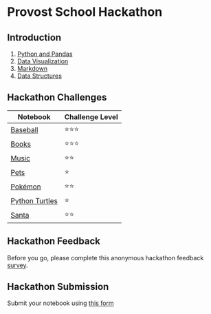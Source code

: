 # Provost School Hackathon

## Introduction

1. [Python and Pandas](https://2i2c.callysto.ca/hub/user-redirect/git-pull?repo=https%3A%2F%2Fgithub.com%2Fcallysto%2Fhackathon&branch=master&subPath=PrepMaterials/python-and-pandas-basics.ipynb&depth=1)
1. [Data Visualization](https://2i2c.callysto.ca/hub/user-redirect/git-pull?repo=https%3A%2F%2Fgithub.com%2Fcallysto%2Fhackathon&branch=master&subPath=PrepMaterials/data-visualization.ipynb&depth=1)
1. [Markdown](https://2i2c.callysto.ca/hub/user-redirect/git-pull?repo=https%3A%2F%2Fgithub.com%2Fcallysto%2Fhackathon&branch=master&subPath=PrepMaterials/markdown-basics.ipynb&depth=1)
1. [Data Structures](https://2i2c.callysto.ca/hub/user-redirect/git-pull?repo=https%3A%2F%2Fgithub.com%2Fcallysto%2Fhackathon&branch=master&subPath=PrepMaterials/data-structures-in-python.ipynb&depth=1)

## Hackathon Challenges
  
|Notebook|Challenge Level|
|-|-|
|[Baseball](https://2i2c.callysto.ca/hub/user-redirect/git-pull?repo=https%3A%2F%2Fgithub.com%2Fcallysto%2Fhackathon&branch=master&subPath=HackathonNotebooks/Baseball/baseball-introduction.ipynb&depth=1)|⭐⭐⭐|
|[Books](https://2i2c.callysto.ca/hub/user-redirect/git-pull?repo=https%3A%2F%2Fgithub.com%2Fcallysto%2Fhackathon&branch=master&subPath=HackathonNotebooks/Books/books-intro.ipynb&depth=1)|⭐⭐⭐|
|[Music](https://2i2c.callysto.ca/hub/user-redirect/git-pull?repo=https%3A%2F%2Fgithub.com%2Fcallysto%2Fhackathon&branch=master&subPath=HackathonNotebooks/Music/music-intro.ipynb&depth=1)|⭐⭐|
|[Pets](https://2i2c.callysto.ca/hub/user-redirect/git-pull?repo=https%3A%2F%2Fgithub.com%2Fcallysto%2Fhackathon&branch=master&subPath=HackathonNotebooks/Pets/pets-intro.ipynb&depth=1)|⭐|
|[Pokémon](https://2i2c.callysto.ca/hub/user-redirect/git-pull?repo=https%3A%2F%2Fgithub.com%2Fcallysto%2Fhackathon&branch=master&subPath=HackathonNotebooks/Pok%C3%A9mon/pokemon-intro.ipynb&depth=1)|⭐⭐|
|[Python Turtles](https://2i2c.callysto.ca/hub/user-redirect/git-pull?repo=https%3A%2F%2Fgithub.com%2Fcallysto%2Fhackathon&branch=master&subPath=HackathonNotebooks/Turtles/python-turtles.ipynb&depth=1)|⭐|
|[Santa](https://2i2c.callysto.ca/hub/user-redirect/git-pull?repo=https%3A%2F%2Fgithub.com%2Fcallysto%2Fhackathon&branch=master&subPath=HackathonNotebooks/Santa/santa-intro.ipynb&depth=1)|⭐⭐|

## Hackathon Feedback

Before you go, please complete this anonymous hackathon feedback [survey](https://docs.google.com/forms/d/e/1FAIpQLSd0Ih8x_dHS1FDfw4WYwcZAirwagfkbqoB9_WO1XoV5WqAi3Q/viewform?usp=pp_url&entry.1760849759=2023-03-28&entry.975699384=Location,+Province).

## Hackathon Submission

Submit your notebook using [this form](https://docs.google.com/forms/d/1HrcESBUeH8RDTSh12gsjm1y3CDAo1qjFaf_2_g1hIUc/edit)
